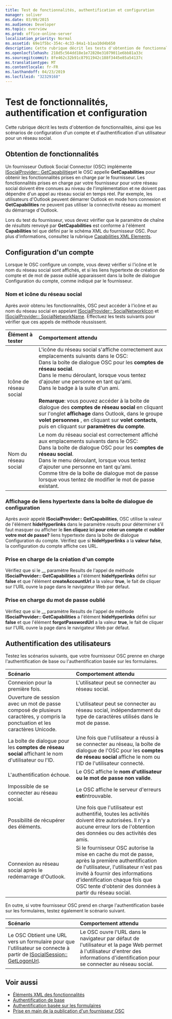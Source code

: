 ```yaml
---
title: Test de fonctionnalités, authentification et configuration
manager: soliver
ms.date: 03/09/2015
ms.audience: Developer
ms.topic: overview
ms.prod: office-online-server
localization_priority: Normal
ms.assetid: 69e1f5bc-354c-4c33-84a1-b1aa10d4b650
description: Cette rubrique décrit les tests d'obtention de fonctionnalités, ainsi que les scénarios de configuration d'un compte et d'authentification d'un utilisateur pour un réseau social.
ms.openlocfilehash: 218d5c564dd18e1e72820e31079011e6bb81a33c
ms.sourcegitcommit: 8fe462c32b91c87911942c188f3445e85a54137c
ms.translationtype: MT
ms.contentlocale: fr-FR
ms.lasthandoff: 04/23/2019
ms.locfileid: "32329168"
---
```

# <a name="testing-capabilities-authentication-and-configuration"></a>Test de fonctionnalités, authentification et configuration

Cette rubrique décrit les tests d'obtention de fonctionnalités, ainsi que les scénarios de configuration d'un compte et d'authentification d'un utilisateur pour un réseau social.
  
## <a name="getting-capabilities"></a>Obtention de fonctionnalités

Un fournisseur Outlook Social Connector (OSC) implémente [ISocialProvider:: GetCapabilities](isocialprovider-getcapabilities.md)et le OSC appelle **GetCapabilities** pour obtenir les fonctionnalités prises en charge par le fournisseur. Les fonctionnalités prises en charge par votre fournisseur pour votre réseau social doivent être connues au niveau de l'implémentation et ne doivent pas dépendre d'un appel au réseau social en temps réel. Par exemple, les utilisateurs d'Outlook peuvent démarrer Outlook en mode hors connexion et **GetCapabilities** ne peuvent pas utiliser la connectivité réseau au moment du démarrage d'Outlook. 
  
Lors du test du fournisseur, vous devez vérifier que le paramètre de chaîne de _résultats_ renvoyé par **GetCapabilities** est conforme à l'élément **Capabilities** tel que défini par le schéma XML du fournisseur OSC. Pour plus d'informations, consultez la rubrique [Capabilities XML Elements](capabilities-xml-elements.md).
  
## <a name="configuring-an-account"></a>Configuration d'un compte

Lorsque le OSC configure un compte, vous devez vérifier si l'icône et le nom du réseau social sont affichés, et si les liens hypertexte de création de compte et de mot de passe oublié apparaissent dans la boîte de dialogue Configuration du compte, comme indiqué par le fournisseur.
  
### <a name="social-network-icon-and-name"></a>Nom et icône du réseau social

Après avoir obtenu les fonctionnalités, OSC peut accéder à l'icône et au nom du réseau social en appelant [ISocialProvider:: SocialNetworkIcon](isocialprovider-socialnetworkicon.md) et [ISocialProvider:: SocialNetworkName](isocialprovider-socialnetworkname.md). Effectuez les tests suivants pour vérifier que ces appels de méthode réussissent.
  
|**Élément à tester**|**Comportement attendu**|
|:-----|:-----|
|Icône de réseau social  <br/> | L'icône du réseau social s'affiche correctement aux emplacements suivants dans le OSC:  <br/>  Dans la boîte de dialogue OSC pour les **comptes de réseau social**.  <br/>  Dans le menu déroulant, lorsque vous tentez d'ajouter une personne en tant qu'ami.  <br/>  Dans le badge à la suite d'un ami.  <br/> <br/>**Remarque**: vous pouvez accéder à la boîte de dialogue des **comptes de réseau social** en cliquant sur l'onglet **affichage** dans Outlook, dans le groupe **volet personnes** , en cliquant sur **volet contacts**, puis en cliquant sur **paramètres du compte**.           |
|Nom du réseau social  <br/> | Le nom du réseau social est correctement affiché aux emplacements suivants dans le OSC:  <br/>  Dans la boîte de dialogue OSC pour les **comptes de réseau social**.  <br/>  Dans le menu déroulant, lorsque vous tentez d'ajouter une personne en tant qu'ami.  <br/>  Comme titre de la boîte de dialogue mot de passe lorsque vous tentez de modifier le mot de passe existant.  <br/> |
   
### <a name="showing-hyperlinks-in-configuration-dialog"></a>Affichage de liens hypertexte dans la boîte de dialogue de configuration

Après avoir appelé **ISocialProvider:: GetCapabilities**, OSC utilise la valeur de l'élément **hideHyperlinks** dans le paramètre _results_ pour déterminer s'il faut masquer ou afficher le **lien cliquez ici pour créer un compte** et **oublier votre mot de passe?** liens hypertexte dans la boîte de dialogue Configuration du compte. Vérifiez que si **hideHyperlinks** a la **valeur false**, la configuration du compte affiche ces URL.
  
### <a name="support-to-create-account"></a>Prise en charge de la création d'un compte

Vérifiez que si le __ paramètre Results de l'appel de méthode **ISocialProvider:: GetCapabilities** a l'élément **hideHyperlinks** défini sur **false** et que l'élément **createAccountUrl** a la valeur **true**, le fait de cliquer sur l'URL ouvre la page dans le navigateur Web par défaut.
  
### <a name="support-for-forgotten-password"></a>Prise en charge du mot de passe oublié

Vérifiez que si le __ paramètre Results de l'appel de méthode **ISocialProvider:: GetCapabilities** a l'élément **hideHyperlinks** défini sur **false** et que l'élément **forgotPasswordUrl** a la valeur **true**, le fait de cliquer sur l'URL ouvre la page dans le navigateur Web par défaut.
  
## <a name="authenticating-users"></a>Authentification des utilisateurs

Testez les scénarios suivants, que votre fournisseur OSC prenne en charge l'authentification de base ou l'authentification basée sur les formulaires.
  
|**Scénario**|**Comportement attendu**|
|:-----|:-----|
|Connexion pour la première fois.  <br/> |L'utilisateur peut se connecter au réseau social.  <br/> |
|Ouverture de session avec un mot de passe composé de plusieurs caractères, y compris la ponctuation et les caractères Unicode.  <br/> |L'utilisateur peut se connecter au réseau social, indépendamment du type de caractères utilisés dans le mot de passe.  <br/> |
|La boîte de dialogue pour les **comptes de réseau social** affichant le nom d'utilisateur ou l'ID.  <br/> |Une fois que l'utilisateur a réussi à se connecter au réseau, la boîte de dialogue de l'OSC pour les **comptes de réseau social** affiche le nom ou l'ID de l'utilisateur connecté.  <br/> |
|L'authentification échoue.  <br/> |Le OSC affiche le **nom d'utilisateur ou le mot de passe non valide**.  <br/> |
|Impossible de se connecter au réseau social.  <br/> |Le OSC affiche le serveur d'erreurs **est**introuvable.  <br/> |
|Possibilité de récupérer des éléments.  <br/> |Une fois que l'utilisateur est authentifié, toutes les activités doivent être autorisées. Il n'y a aucune erreur lors de l'obtention des données ou des activités des amis.  <br/> |
|Connexion au réseau social après le redémarrage d'Outlook.  <br/> |Si le fournisseur OSC autorise la mise en cache du mot de passe, après la première authentification de l'utilisateur, l'utilisateur n'est pas invité à fournir des informations d'identification chaque fois que OSC tente d'obtenir des données à partir du réseau social.  <br/> |
   
En outre, si votre fournisseur OSC prend en charge l'authentification basée sur les formulaires, testez également le scénario suivant.
  
|**Scénario**|**Comportement attendu**|
|:-----|:-----|
|Le OSC Obtient une URL vers un formulaire pour que l'utilisateur se connecte à partir de [ISocialSession:: GetLogonUrl](isocialsession-getlogonurl.md).  <br/> |Le OSC ouvre l'URL dans le navigateur par défaut de l'utilisateur et la page Web permet à l'utilisateur d'entrer des informations d'identification pour se connecter au réseau social.  <br/> |
   
## <a name="see-also"></a>Voir aussi

- [Éléments XML des fonctionnalités](capabilities-xml-elements.md)  
- [Authentification de base](basic-authentication.md) 
- [Authentification basée sur les formulaires](forms-based-authentication.md)
- [Prise en main de la publication d'un fournisseur OSC](getting-ready-to-release-an-osc-provider.md)


